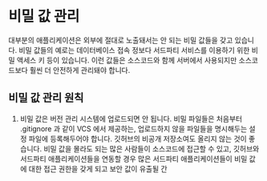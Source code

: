 # 비밀 값 관리

대부분의 애플리케이션은 외부에 절대로 노출돼서는 안 되는 비밀 값들을 갖고 있습니다. 비밀 값들의 예로는 데이터베이스 접속 정보다 서드파티 서비스를 이용하기 위한 비밀 액세스 키 등이 있습니다. 이런 값들은 소스코드와 함께 서버에서 사용되지만 소스코드보다 훨씬 더 안전하게 관리돼야 합니다. 

## 비밀 값 관리 원칙
1. 비밀 값은 버전 관리 시스템에 업로드되면 안 됩니다. 비밀 파일들은 처음부터 .gitignore 과 같이 VCS 에서 제공하는, 업로드하지 않을 파일들을 명시해두는 설정 파일에 등록해두어야 합니다. 깃허브의 비공개 저장소여도 올리지 않는 것이 좋습니다. 비밀 값을 몰라도 되는 많은 사람들이 소스코드에 접근할 수 있고, 깃허브와 서드파티 애플리케이션들을 연동할 경우 많은 서드파티 애플리케이션들이 비밀 값에 대한 접근 권한을 갖게 되고 보안 값이 유출될 간
<!--stackedit_data:
eyJoaXN0b3J5IjpbMTc3MDk1MDk5Miw2MjQzMDMxMzUsMTY5ND
U0MTEwMF19
-->